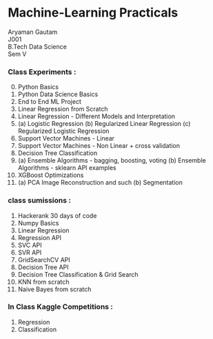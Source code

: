 # Machine-Learning Practicals

Aryaman Gautam <br>
J001 <br>
B.Tech Data Science <br>
Sem V <br>

### Class Experiments :

0. Python Basics
1. Python Data Science Basics
2. End to End ML Project
3. Linear Regression from Scratch
4. Linear Regression - Different Models and Interpretation
5. 
   (a) Logistic Regression
   (b) Regularized Linear Regression
   (c) Regularized Logistic Regression
6. Support Vector Machines - Linear
7. Support Vector Machines - Non Linear + cross validation
8. Decision Tree Classification
9.  
   (a) Ensemble Algorithms - bagging, boosting, voting
   (b) Ensemble Algorithms - sklearn API examples
10. XGBoost Optimizations
11. 
    (a) PCA Image Reconstruction and such
    (b) Segmentation


### class sumissions :

1. Hackerank 30 days of code
2. Numpy Basics
3. Linear Regression
4. Regression API
5. SVC API
6. SVR API
7. GridSearchCV API
8. Decision Tree API
9. Decision Tree Classification & Grid Search
10. KNN from scratch
11. Naive Bayes from scratch

### In Class Kaggle Competitions :

1. Regression
2. Classification
